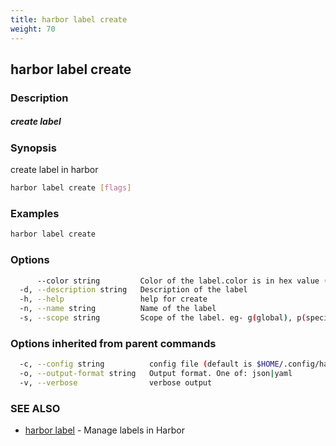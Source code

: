 ```yaml
---
title: harbor label create
weight: 70
---
```

## harbor label create

### Description

##### create label

### Synopsis

create label in harbor

```sh
harbor label create [flags]
```

### Examples

```sh
harbor label create
```

### Options

```sh
      --color string         Color of the label.color is in hex value (default "#FFFFFF")
  -d, --description string   Description of the label
  -h, --help                 help for create
  -n, --name string          Name of the label
  -s, --scope string         Scope of the label. eg- g(global), p(specific project) (default "g")
```

### Options inherited from parent commands

```sh
  -c, --config string          config file (default is $HOME/.config/harbor-cli/config.yaml)
  -o, --output-format string   Output format. One of: json|yaml
  -v, --verbose                verbose output
```

### SEE ALSO

* [harbor label](harbor-label.md)	 - Manage labels in Harbor

